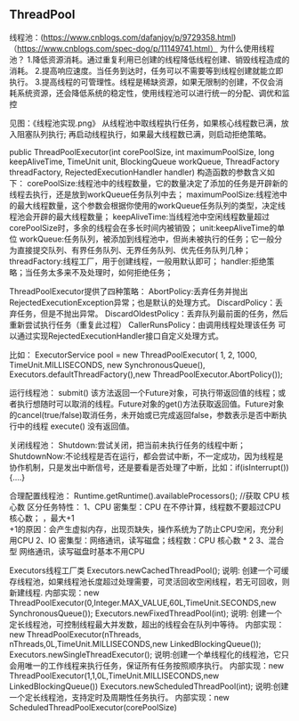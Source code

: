 ## ThreadPool

线程池：(https://www.cnblogs.com/dafanjoy/p/9729358.html)
   （https://www.cnblogs.com/spec-dog/p/11149741.html）
   为什么使用线程池？
   1.降低资源消耗。通过重复利用已创建的线程降低线程创建、销毁线程造成的消耗。
   2.提高响应速度。当任务到达时，任务可以不需要等到线程创建就能立即执行。
   3.提高线程的可管理性。线程是稀缺资源，如果无限制的创建，不仅会消耗系统资源，还会降低系统的稳定性，使用线程池可以进行统一的分配、调优和监控
   
   见图：《线程池实现.png》
   从线程池中取线程执行任务，如果核心线程数已满，放入阻塞队列执行;
   再启动线程执行，如果最大线程数已满，则启动拒绝策略。
   
   public ThreadPoolExecutor(int corePoolSize,
                                 int maximumPoolSize,
                                 long keepAliveTime,
                                 TimeUnit unit,
                                 BlockingQueue<Runnable> workQueue,
                                 ThreadFactory threadFactory,
                                 RejectedExecutionHandler handler)
   构造函数的参数含义如下：
   corePoolSize:线程池中的线程数量，它的数量决定了添加的任务是开辟新的线程去执行，还是放到workQueue任务队列中去；
   maximumPoolSize:线程池中的最大线程数量，这个参数会根据你使用的workQueue任务队列的类型，决定线程池会开辟的最大线程数量；
   keepAliveTime:当线程池中空闲线程数量超过corePoolSize时，多余的线程会在多长时间内被销毁；
   unit:keepAliveTime的单位
   workQueue:任务队列，被添加到线程池中，但尚未被执行的任务；它一般分为直接提交队列、有界任务队列、无界任务队列、优先任务队列几种；
   threadFactory:线程工厂，用于创建线程，一般用默认即可；
   handler:拒绝策略；当任务太多来不及处理时，如何拒绝任务；
   
   ThreadPoolExecutor提供了四种策略：
     AbortPolicy:丢弃任务并抛出RejectedExecutionException异常；也是默认的处理方式。
     DiscardPolicy：丢弃任务，但是不抛出异常。
     DiscardOldestPolicy：丢弃队列最前面的任务，然后重新尝试执行任务（重复此过程）
     CallerRunsPolicy：由调用线程处理该任务
     可以通过实现RejectedExecutionHandler接口自定义处理方式。     
   
   比如：
   ExecutorService pool = new ThreadPoolExecutor(
   1, 2, 1000, TimeUnit.MILLISECONDS, new SynchronousQueue<Runnable>(),
   Executors.defaultThreadFactory(),new ThreadPoolExecutor.AbortPolicy());                        
   
   运行线程池：
         submit() 该方法返回一个Future对象，可执行带返回值的线程；或者执行想随时可以取消的线程。Future对象的get()方法获取返回值。Future对象的cancel(true/false)取消任务，未开始或已完成返回false，参数表示是否中断执行中的线程
         execute() 没有返回值。
   
   关闭线程池：
   Shutdown:尝试关闭，把当前未执行任务的线程中断；
   ShutdownNow:不论线程是否在运行，都会尝试中断，不一定成功，因为线程是协作机制，只是发出中断信号，还是要看是否处理了中断，比如：if(isInterrupt()){....}
   
   合理配置线程池：
   Runtime.getRuntime().availableProcessors(); //获取 CPU 核心数
   区分任务特性：
   1、CPU 密集型：CPU 在不停计算，线程数不要超过CPU 核心数； ，最大+1    
   +1的原因：会产生虚拟内存，出现页缺失，操作系统为了防止CPU空闲，充分利用CPU
   2、IO 密集型：网络通讯，读写磁盘；线程数：CPU 核心数 * 2
   3、混合型
   网络通讯，读写磁盘时基本不用CPU
   
   Executors线程工厂类
   Executors.newCachedThreadPool();
     说明: 创建一个可缓存线程池，如果线程池长度超过处理需要，可灵活回收空闲线程，若无可回收，则新建线程.
     内部实现：new ThreadPoolExecutor(0,Integer.MAX_VALUE,60L,TimeUnit.SECONDS,new SynchronousQueue());
   Executors.newFixedThreadPool(int);
     说明: 创建一个定长线程池，可控制线程最大并发数，超出的线程会在队列中等待。
     内部实现：new ThreadPoolExecutor(nThreads, nThreads,0L,TimeUnit.MILLISECONDS,new LinkedBlockingQueue());
   Executors.newSingleThreadExecutor();
     说明:创建一个单线程化的线程池，它只会用唯一的工作线程来执行任务，保证所有任务按照顺序执行。
     内部实现：new ThreadPoolExecutor(1,1,0L,TimeUnit.MILLISECONDS,new LinkedBlockingQueue())
   Executors.newScheduledThreadPool(int);
     说明:创建一个定长线程池，支持定时及周期性任务执行。
     内部实现：new ScheduledThreadPoolExecutor(corePoolSize)